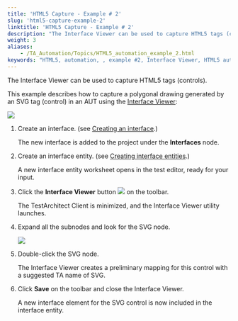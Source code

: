 ```yaml
--- 
title: 'HTML5 Capture - Example # 2'
slug: 'html5-capture-example-2'
linktitle: 'HTML5 Capture - Example # 2'
description: "The Interface Viewer can be used to capture HTML5 tags (controls)."
weight: 3
aliases: 
    - /TA_Automation/Topics/HTML5_automation_example_2.html
keywords: "HTML5, automation, , example #2, Interface Viewer, HTML5 automation, example #2"
---
```


The Interface Viewer can be used to capture HTML5 tags \(controls\).

This example describes how to capture a polygonal drawing generated by an SVG tag \(control\) in an AUT using the [Interface Viewer](/TA_Help/Topics/Interface_def_Viewer.html):

![](/images/TA_Automation/Images/html5_capture_polygon.png)

1.  Create an interface. \(see [Creating an interface](/TA_Help/Topics/Interface_def_create_interface.html).\)

    The new interface is added to the project under the **Interfaces** node.

2.  Create an interface entity. \(see [Creating interface entities](/TA_Help/Topics/Interface_def_Adding.html).\)

    A new interface entity worksheet opens in the test editor, ready for your input.

3.  Click the **Interface Viewer** button ![](/images/TA_Automation/Images/html5_viewer_btn.png) on the toolbar.

    The TestArchitect Client is minimized, and the Interface Viewer utility launches.

4.  Expand all the subnodes and look for the SVG node.

    ![](/images/TA_Automation/Images/html5_interface_viewer.png)

5.  Double-click the SVG node.

    The Interface Viewer creates a preliminary mapping for this control with a suggested TA name of SVG.

6.  Click **Save** on the toolbar and close the Interface Viewer.

    A new interface element for the SVG control is now included in the interface entity.





